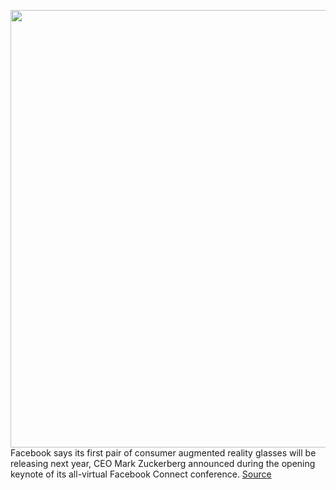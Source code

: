 <img src='https://cdn.vox-cdn.com/thumbor/KhqX6Lw5Y0kXFfmnGMal-hsjBVs=/0x0:3156x1898/1200x800/filters:focal(1326x697:1830x1201)/cdn.vox-cdn.com/uploads/chorus_image/image/67416843/Screen_Shot_2020_09_16_at_1.29.11_PM.5.png' width='700px' /><br/>
Facebook says its first pair of consumer augmented reality glasses will be releasing next year, CEO Mark Zuckerberg announced during the opening keynote of its all-virtual Facebook Connect conference.
<a href='https://www.theverge.com/2020/9/16/21439929/facebook-ar-smart-glasses-ray-ban-announcement'> Source <a/>